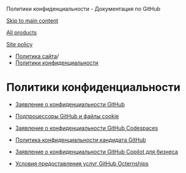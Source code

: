 Политики конфиденциальности - Документация по GitHub

[Skip to main content](#main-content)

[All products](/ru)

[Site policy](/site-policy)

* [Политика сайта](/ru/site-policy)/
* [Политики конфиденциальности](/ru/site-policy/privacy-policies)

Политики конфиденциальности
==========

* [Заявление о конфиденциальности GitHub](/ru/site-policy/privacy-policies/github-privacy-statement)

* [Подпроцессоры GitHub и файлы cookie](/ru/site-policy/privacy-policies/github-subprocessors-and-cookies)

* [Заявление о конфиденциальности GitHub Codespaces](/ru/site-policy/privacy-policies/github-codespaces-privacy-statement)

* [Политика конфиденциальности кандидата GitHub](/ru/site-policy/privacy-policies/github-candidate-privacy-policy)

* [Заявление о конфиденциальности GitHub Copilot для бизнеса](/ru/site-policy/privacy-policies/github-copilot-for-business-privacy-statement)

* [Условия предоставления услуг GitHub Octernships](/ru/site-policy/privacy-policies/github-octernships-terms-of-service)
